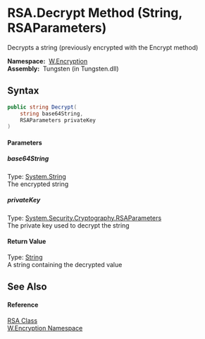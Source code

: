 RSA.Decrypt Method (String, RSAParameters)
==========================================
  Decrypts a string (previously encrypted with the Encrypt method)

  **Namespace:**  [W.Encryption][1]  
  **Assembly:**  Tungsten (in Tungsten.dll)

Syntax
------

```csharp
public string Decrypt(
	string base64String,
	RSAParameters privateKey
)
```

#### Parameters

##### *base64String*
Type: [System.String][2]  
The encrypted string

##### *privateKey*
Type: [System.Security.Cryptography.RSAParameters][3]  
The private key used to decrypt the string

#### Return Value
Type: [String][2]  
A string containing the decrypted value

See Also
--------

#### Reference
[RSA Class][4]  
[W.Encryption Namespace][1]  

[1]: ../README.md
[2]: http://msdn.microsoft.com/en-us/library/s1wwdcbf
[3]: http://msdn.microsoft.com/en-us/library/ke2te33h
[4]: README.md